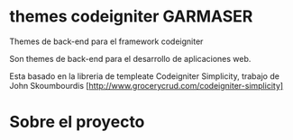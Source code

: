 themes codeigniter GARMASER
============================

Themes de back-end para el framework codeigniter

Son themes de back-end para el desarrollo de aplicaciones web.

Esta basado en la libreria de templeate Codeigniter Simplicity, trabajo de John Skoumbourdis [http://www.grocerycrud.com/codeigniter-simplicity]

Sobre el proyecto
==================



